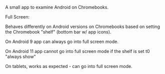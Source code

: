 A small app to examine Android on Chromebooks.



Full Screen:

Behaves differently on Android versions on Chromebooks based on setting
the Chromebook "shelf" (bottom bar w/ app icons).

On Android 9 app can always go into full screen mode.

On Android 11 app cannot go into full screen mode if the shelf is set
t0 "always show"

On tablets, works as expected - can go into full screen mode.
